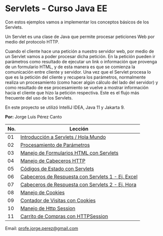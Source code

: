 # Servlets - Curso Java EE

Con estos ejemplos vamos a implementar los conceptos básicos de los Servlets. 

Un Servlet es una clase de Java que permite procesar peticiones Web por medio del protocolo HTTP.

Cuando el cliente hace una petición a nuestro servidor web, por medio de un Servlet vamos a poder procesar dicha petición. En la petición pueden ir parámetros como resultado de ejecutar un link o información que provenga de un formulario HTML, y de esta manera es que se comienza la comunicación entre cliente y servidor.
Una vez que el Servlet procesa lo que es la petición del cliente y recupera los parámetros, normalmente realiza un procesamiento (como hacer algún cálculo del lado del servidor) y como resultado de ese procesamiento se vuelve a mostrar información hacia el cliente que hizo la petición respectiva. Este es el flujo más frecuente del uso de los Servlets.

En este proyecto se utilizó IntelliJ IDEA, Java 11 y Jakarta 9.

**Por:** Jorge Luis Pérez Canto

| No. | Lección | 
| --- | ------------|
| 01 | [Introducción a Servlets / Hola Mundo](src/main/java/website/jorgeperez/Servlet1HolaMundo.java)| 
| 02 | [Procesamiento de Parámetros](src/main/java/website/jorgeperez/Servlet2ManejoParametros.java)|
| 03 | [Manejo de Formularios HTML con Servlets](src/main/java/website/jorgeperez/Servlet3ManejoFormularios.java)|
| 04 | [Manejo de Cabeceros HTTP](src/main/java/website/jorgeperez/Servlet4Headers.java)|
| 05 | [Códigos de Estado con Servlets](src/main/java/website/jorgeperez/Servlet5CodigosEstados.java)|
| 06 | [Cabeceros de Respuesta con Servlets 1 - Ej. Excel](src/main/java/website/jorgeperez/Servlet6aGeneracionExcel.java)|
| 07 | [Cabeceros de Respuesta con Servlets 2 - Ej. Hora](src/main/java/website/jorgeperez/Servlet6bHora.java)|
| 08 | [Manejo de Cookies](src/main/java/website/jorgeperez/Servlet7aCookies.java)|
| 09 | [Contador de Visitas con Cookies](src/main/java/website/jorgeperez/Servlet7bContadorVisitas.java)|
| 10 | [Manejo de Http Session](src/main/java/website/jorgeperez/Servlet8aSesiones.java)|
| 11 | [Carrito de Compras con HTTPSession](src/main/java/website/jorgeperez/Servlet8bCarritoCompras.java)|

Email: profe.jorge.perez@gmail.com
